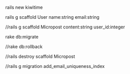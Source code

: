 rails new kiwitime

rails g scaffold User name:string email:string

//rails g scaffold Micropost content:string user_id:integer

rake db:migrate

//rake db:rollback

//rails destroy scaffold Micropost

//rails g migration add_email_uniqueness_index

